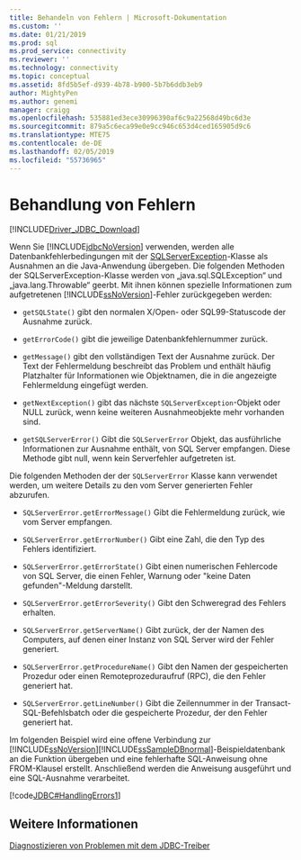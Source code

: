```yaml
---
title: Behandeln von Fehlern | Microsoft-Dokumentation
ms.custom: ''
ms.date: 01/21/2019
ms.prod: sql
ms.prod_service: connectivity
ms.reviewer: ''
ms.technology: connectivity
ms.topic: conceptual
ms.assetid: 8fd5b5ef-d939-4b78-b900-5b7b6ddb3eb9
author: MightyPen
ms.author: genemi
manager: craigg
ms.openlocfilehash: 535881ed3ece30996390af6c9a22568d49bc6d3e
ms.sourcegitcommit: 879a5c6eca99e0e9cc946c653d4ced165905d9c6
ms.translationtype: MTE75
ms.contentlocale: de-DE
ms.lasthandoff: 02/05/2019
ms.locfileid: "55736965"
---
```

# <a name="handling-errors"></a>Behandlung von Fehlern
[!INCLUDE[Driver_JDBC_Download](../../includes/driver_jdbc_download.md)]

  Wenn Sie [!INCLUDE[jdbcNoVersion](../../includes/jdbcnoversion_md.md)] verwenden, werden alle Datenbankfehlerbedingungen mit der [SQLServerException](../../connect/jdbc/reference/sqlserverexception-class.md)-Klasse als Ausnahmen an die Java-Anwendung übergeben. Die folgenden Methoden der SQLServerException-Klasse werden von „java.sql.SQLException“ und „java.lang.Throwable“ geerbt. Mit ihnen können spezielle Informationen zum aufgetretenen [!INCLUDE[ssNoVersion](../../includes/ssnoversion-md.md)]-Fehler zurückgegeben werden:  
  
-   `getSQLState()` gibt den normalen X/Open- oder SQL99-Statuscode der Ausnahme zurück.
  
-   `getErrorCode()` gibt die jeweilige Datenbankfehlernummer zurück.
  
-   `getMessage()` gibt den vollständigen Text der Ausnahme zurück. Der Text der Fehlermeldung beschreibt das Problem und enthält häufig Platzhalter für Informationen wie Objektnamen, die in die angezeigte Fehlermeldung eingefügt werden.
  
-   `getNextException()` gibt das nächste `SQLServerException`-Objekt oder NULL zurück, wenn keine weiteren Ausnahmeobjekte mehr vorhanden sind.

-   `getSQLServerError()` Gibt die `SQLServerError` Objekt, das ausführliche Informationen zur Ausnahme enthält, von SQL Server empfangen. Diese Methode gibt null, wenn kein Serverfehler aufgetreten ist.

Die folgenden Methoden der der `SQLServerError` Klasse kann verwendet werden, um weitere Details zu den vom Server generierten Fehler abzurufen.

-   `SQLServerError.getErrorMessage()` Gibt die Fehlermeldung zurück, wie vom Server empfangen.

-   `SQLServerError.getErrorNumber()` Gibt eine Zahl, die den Typ des Fehlers identifiziert.

-   `SQLServerError.getErrorState()` Gibt einen numerischen Fehlercode von SQL Server, die einen Fehler, Warnung oder "keine Daten gefunden"-Meldung darstellt.

-   `SQLServerError.getErrorSeverity()` Gibt den Schweregrad des Fehlers erhalten.

-   `SQLServerError.getServerName()` Gibt zurück, der der Namen des Computers, auf denen einer Instanz von SQL Server wird der Fehler generiert.

-   `SQLServerError.getProcedureName()` Gibt den Namen der gespeicherten Prozedur oder einen Remoteprozeduraufruf (RPC), die den Fehler generiert hat.

-   `SQLServerError.getLineNumber()` Gibt die Zeilennummer in der Transact-SQL-Befehlsbatch oder die gespeicherte Prozedur, der den Fehler generiert hat.
  
 Im folgenden Beispiel wird eine offene Verbindung zur [!INCLUDE[ssNoVersion](../../includes/ssnoversion-md.md)][!INCLUDE[ssSampleDBnormal](../../includes/sssampledbnormal_md.md)]-Beispieldatenbank an die Funktion übergeben und eine fehlerhafte SQL-Anweisung ohne FROM-Klausel erstellt. Anschließend werden die Anweisung ausgeführt und eine SQL-Ausnahme verarbeitet.  
  
 [!code[JDBC#HandlingErrors1](../../connect/jdbc/codesnippet/Java/handling-errors_1.java)]  
  
## <a name="see-also"></a>Weitere Informationen  
 [Diagnostizieren von Problemen mit dem JDBC-Treiber](../../connect/jdbc/diagnosing-problems-with-the-jdbc-driver.md)  
  
  
